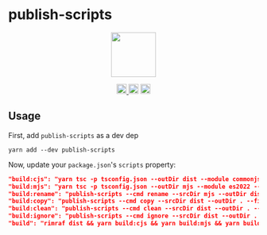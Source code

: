 # publish-scripts

<p align="center" width="100%">
    <img height="90" src="https://user-images.githubusercontent.com/545047/190171475-b416f99e-2831-4786-9ba3-a7ff4d95b0d3.svg" />
</p>

<p align="center" width="100%">
  <a href="https://github.com/cosmology-tech/publish-scripts/actions/workflows/run-tests.yml">
    <img height="20" src="https://github.com/cosmology-tech/publish-scripts/actions/workflows/run-tests.yml/badge.svg" />
  </a>
   <a href="https://github.com/cosmology-tech/publish-scripts/blob/main/LICENSE"><img height="20" src="https://img.shields.io/badge/license-MIT-blue.svg"></a>
   <a href="https://www.npmjs.com/package/publish-scripts"><img height="20" src="https://img.shields.io/github/package-json/v/cosmology-tech/publish-scripts?filename=package.json"></a>
</p>

## Usage

First, add `publish-scripts` as a dev dep

```
yarn add --dev publish-scripts
```

Now, update your `package.json`'s `scripts` property:

```json
"build:cjs": "yarn tsc -p tsconfig.json --outDir dist --module commonjs",
"build:mjs": "yarn tsc -p tsconfig.json --outDir mjs --module es2022 --declaration false",
"build:rename": "publish-scripts --cmd rename --srcDir mjs --outDir dist --findExt js --replaceExt mjs",
"build:copy": "publish-scripts --cmd copy --srcDir dist --outDir . --findExt js,map,mjs,d.ts --stripPath codegen",
"build:clean": "publish-scripts --cmd clean --srcDir dist --outDir . --findExt js,map,mjs,d.ts --stripPath codegen --removeEmpty",
"build:ignore": "publish-scripts --cmd ignore --srcDir dist --outDir . --findExt js,map,mjs,d.ts --stripPath codegen --gitignoreFile .gitignore",
"build": "rimraf dist && yarn build:cjs && yarn build:mjs && yarn build:rename && rimraf mjs && yarn build:copy && yarn build:ignore",
```